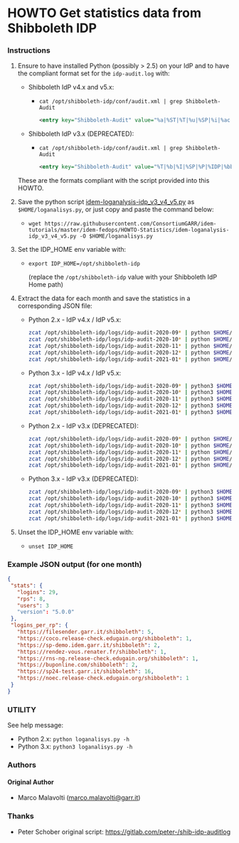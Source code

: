 # HOWTO Get statistics data from Shibboleth IDP

### Instructions

1. Ensure to have installed Python (possibly > 2.5) on your IdP and to have the compliant format set for the `idp-audit.log` with:

   * Shibboleth IdP v4.x and v5.x:
     * `cat /opt/shibboleth-idp/conf/audit.xml | grep Shibboleth-Audit`

       ```xml  
       <entry key="Shibboleth-Audit" value="%a|%ST|%T|%u|%SP|%i|%ac|%t|%attr|%n|%f|%SSO|%XX|%XA|%b|%bb|%e|%S|%SS|%s|%UA" />
       ```

   * Shibboleth IdP v3.x (DEPRECATED):
     * `cat /opt/shibboleth-idp/conf/audit.xml | grep Shibboleth-Audit`

       ```xml  
       <entry key="Shibboleth-Audit" value="%T|%b|%I|%SP|%P|%IDP|%bb|%III|%u|%ac|%attr|%n|%i|" />
       ```

   These are the formats compliant with the script provided into this HOWTO.

2. Save the python script [idem-loganalysis-idp_v3_v4_v5.py](./idem-loganalysis-idp_v3_v4_v5.py) as `$HOME/loganalisys.py`, or just copy and paste the command below:

   * ```
     wget https://raw.githubusercontent.com/ConsortiumGARR/idem-tutorials/master/idem-fedops/HOWTO-Statistics/idem-loganalysis-idp_v3_v4_v5.py -O $HOME/loganalisys.py
     ```

3. Set the IDP_HOME env variable with:

   * `export IDP_HOME=/opt/shibboleth-idp`

     (replace the `/opt/shibboleth-idp` value with your Shibboleth IdP Home path)

4. Extract the data for each month and save the statistics in a corresponding JSON file:

   * Python 2.x - IdP v4.x / IdP v5.x: 
     ```bash
     zcat /opt/shibboleth-idp/logs/idp-audit-2020-09* | python $HOME/loganalisys.py -j4 - > idp-$(dnsdomainname)-2020-09-sso-stats.json
     zcat /opt/shibboleth-idp/logs/idp-audit-2020-10* | python $HOME/loganalisys.py -j4 - > idp-$(dnsdomainname)-2020-10-sso-stats.json
     zcat /opt/shibboleth-idp/logs/idp-audit-2020-11* | python $HOME/loganalisys.py -j4 - > idp-$(dnsdomainname)-2020-11-sso-stats.json
     zcat /opt/shibboleth-idp/logs/idp-audit-2020-12* | python $HOME/loganalisys.py -j4 - > idp-$(dnsdomainname)-2020-12-sso-stats.json
     zcat /opt/shibboleth-idp/logs/idp-audit-2021-01* | python $HOME/loganalisys.py -j4 - > idp-$(dnsdomainname)-2021-01-sso-stats.json
     ```

   * Python 3.x - IdP v4.x / IdP v5.x:
     ```bash
     zcat /opt/shibboleth-idp/logs/idp-audit-2020-09* | python3 $HOME/loganalisys.py -j4 - > idp-$(dnsdomainname)-2020-09-sso-stats.json
     zcat /opt/shibboleth-idp/logs/idp-audit-2020-10* | python3 $HOME/loganalisys.py -j4 - > idp-$(dnsdomainname)-2020-10-sso-stats.json
     zcat /opt/shibboleth-idp/logs/idp-audit-2020-11* | python3 $HOME/loganalisys.py -j4 - > idp-$(dnsdomainname)-2020-11-sso-stats.json
     zcat /opt/shibboleth-idp/logs/idp-audit-2020-12* | python3 $HOME/loganalisys.py -j4 - > idp-$(dnsdomainname)-2020-12-sso-stats.json
     zcat /opt/shibboleth-idp/logs/idp-audit-2021-01* | python3 $HOME/loganalisys.py -j4 - > idp-$(dnsdomainname)-2021-01-sso-stats.json
     ```

   * Python 2.x - IdP v3.x (DEPRECATED): 
     ```bash
     zcat /opt/shibboleth-idp/logs/idp-audit-2020-09* | python $HOME/loganalisys.py -j - > idp-$(dnsdomainname)-2020-09-sso-stats.json
     zcat /opt/shibboleth-idp/logs/idp-audit-2020-10* | python $HOME/loganalisys.py -j - > idp-$(dnsdomainname)-2020-10-sso-stats.json
     zcat /opt/shibboleth-idp/logs/idp-audit-2020-11* | python $HOME/loganalisys.py -j - > idp-$(dnsdomainname)-2020-11-sso-stats.json
     zcat /opt/shibboleth-idp/logs/idp-audit-2020-12* | python $HOME/loganalisys.py -j - > idp-$(dnsdomainname)-2020-12-sso-stats.json
     zcat /opt/shibboleth-idp/logs/idp-audit-2021-01* | python $HOME/loganalisys.py -j - > idp-$(dnsdomainname)-2021-01-sso-stats.json
     ```

   * Python 3.x - IdP v3.x (DEPRECATED):
     ```bash
     zcat /opt/shibboleth-idp/logs/idp-audit-2020-09* | python3 $HOME/loganalisys.py -j - > idp-$(dnsdomainname)-2020-09-sso-stats.json
     zcat /opt/shibboleth-idp/logs/idp-audit-2020-10* | python3 $HOME/loganalisys.py -j - > idp-$(dnsdomainname)-2020-10-sso-stats.json
     zcat /opt/shibboleth-idp/logs/idp-audit-2020-11* | python3 $HOME/loganalisys.py -j - > idp-$(dnsdomainname)-2020-11-sso-stats.json
     zcat /opt/shibboleth-idp/logs/idp-audit-2020-12* | python3 $HOME/loganalisys.py -j - > idp-$(dnsdomainname)-2020-12-sso-stats.json
     zcat /opt/shibboleth-idp/logs/idp-audit-2021-01* | python3 $HOME/loganalisys.py -j - > idp-$(dnsdomainname)-2021-01-sso-stats.json
     ```

4. Unset the IDP_HOME env variable with:

   * `unset IDP_HOME`


### Example JSON output (for one month)

```json
{
 "stats": {
   "logins": 29,
   "rps": 8,
   "users": 3
   "version": "5.0.0"
 },
 "logins_per_rp": {
   "https://filesender.garr.it/shibboleth": 5,
   "https://coco.release-check.edugain.org/shibboleth": 1,
   "https://sp-demo.idem.garr.it/shibboleth": 2,
   "https://rendez-vous.renater.fr/shibboleth": 1,
   "https://rns-ng.release-check.edugain.org/shibboleth": 1,
   "https://buponline.com/shibboleth": 2,
   "https://sp24-test.garr.it/shibboleth": 16,
   "https://noec.release-check.edugain.org/shibboleth": 1
 }
}
```
   
### UTILITY

See help message:

* Python 2.x: `python loganalisys.py -h`
* Python 3.x: `python3 loganalisys.py -h`

### Authors

#### Original Author

* Marco Malavolti (marco.malavolti@garr.it)

### Thanks

* Peter Schober original script: https://gitlab.com/peter-/shib-idp-auditlog
